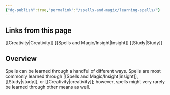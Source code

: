 ```yaml
---
{"dg-publish":true,"permalink":"/spells-and-magic/learning-spells/"}
---
```


## Links from this page
[[Creativity\|Creativity]]
[[Spells and Magic/Insight\|Insight]]
[[Study\|Study]]
## Overview
Spells can be learned through a handful of different ways. Spells are most commonly learned through [[Spells and Magic/Insight\|insight]], [[Study\|study]], or [[Creativity\|creativity]]; however, spells might very rarely be learned through other means as well.